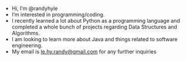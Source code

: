 - Hi, I’m @randyhyle
- I’m interested in programming/coding.
- I recently learned a lot about Python as a programming language and completed a whole bunch of projects regarding Data Structures and Algorithms.
- I am looking to learn more about Java and things related to software engineering.
- My email is le.hy.randy@gmail.com for any further inquiries

<!---
randyhyle/randyhyle is a ✨ special ✨ repository because its `README.md` (this file) appears on your GitHub profile.
You can click the Preview link to take a look at your changes.
--->
